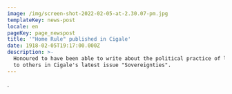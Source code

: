 ```yaml
---
image: /img/screen-shot-2022-02-05-at-2.30.07-pm.jpg
templateKey: news-post
locale: en
pageKey: page_newspost
title: '"Home Rule" published in Cigale'
date: 1918-02-05T19:17:00.000Z
description: >-
  Honoured to have been able to write about the political practice of listening
  to others in Cigale's latest issue "Sovereignties".
---
```

.
